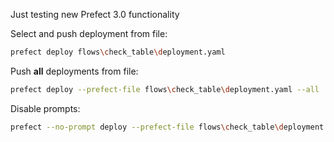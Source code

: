 Just testing new Prefect 3.0 functionality

Select and push deployment from file:
```bash
prefect deploy flows\check_table\deployment.yaml
```
Push **all** deployments from file:
```bash
prefect deploy --prefect-file flows\check_table\deployment.yaml --all
```
Disable prompts:
```bash
prefect --no-prompt deploy --prefect-file flows\check_table\deployment.yaml --all
```
